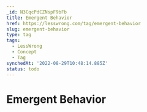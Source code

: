 ```yaml
---
_id: N3CqcPdCZNspF9bFb
title: Emergent Behavior
href: https://lesswrong.com/tag/emergent-behavior
slug: emergent-behavior
type: tag
tags:
  - LessWrong
  - Concept
  - Tag
synchedAt: '2022-08-29T10:48:14.885Z'
status: todo
---
```


# Emergent Behavior
